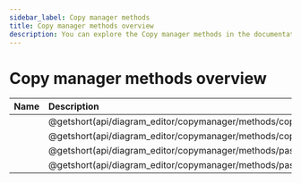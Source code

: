 ```yaml
---
sidebar_label: Copy manager methods
title: Copy manager methods overview
description: You can explore the Copy manager methods in the documentation of the DHTMLX JavaScript Diagram library. Browse developer guides and API reference, try out code examples and live demos, and download a free 30-day evaluation version of DHTMLX Diagram.
---
```


# Copy manager methods overview

| Name                                                                     | Description                                                                 |
| :----------------------------------------------------------------- | :--------------------------------------------------------------------- |
| [](api/diagram_editor/copymanager/methods/copy_method.md)             | @getshort(api/diagram_editor/copymanager/methods/copy_method.md)       |
| [](api/diagram_editor/copymanager/methods/copystyles_method.md)    | @getshort(api/diagram_editor/copymanager/methods/copystyles_method.md) |
| [](api/diagram_editor/copymanager/methods/paste_method.md)         | @getshort(api/diagram_editor/copymanager/methods/paste_method.md)      |
| [](api/diagram_editor/copymanager/methods/pastestyles_method.md)   | @getshort(api/diagram_editor/copymanager/methods/pastestyles_method.md)|
